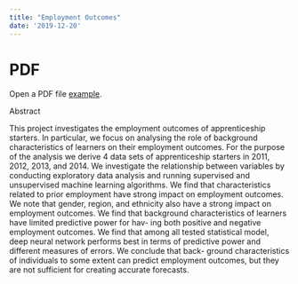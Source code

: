 ```yaml
---
title: "Employment Outcomes"
date: '2019-12-20'
---
```


<html>
  <head>
    <title>Employment Outcomes</title>
  </head>
  <body>
    <h1>PDF</h1>
    <p>Open a PDF file <a href="/thesis/thesis_A.Gajtkowski.pdf">example</a>.</p>
  </body>
</html>

Abstract

This project investigates the employment outcomes of apprenticeship starters. In particular, we focus on analysing the role of background characteristics of learners on their employment outcomes. For the purpose of the analysis we derive 4 data sets of apprenticeship starters in 2011, 2012, 2013, and 2014. We investigate the relationship between variables by conducting exploratory data analysis and running supervised and unsupervised machine learning algorithms. We find that characteristics related to prior employment have strong impact on employment outcomes. We note that gender, region, and ethnicity also have a strong impact on employment outcomes. We find that background characteristics of learners have limited predictive power for hav- ing both positive and negative employment outcomes. We find that among all tested statistical model, deep neural network performs best in terms of predictive power and different measures of errors. We conclude that back- ground characteristics of individuals to some extent can predict employment outcomes, but they are not sufficient for creating accurate forecasts.


